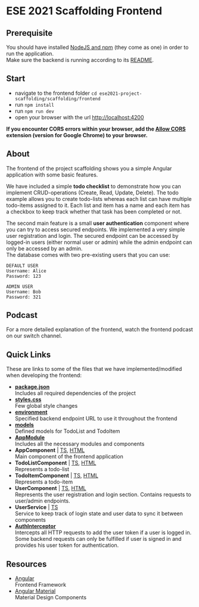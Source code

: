 # ESE 2021 Scaffolding Frontend

## Prerequisite
You should have installed [NodeJS and npm](https://nodejs.org/en/download/) (they come as one) in order to run the application.  
Make sure the backend is running according to its [README](https://github.com/scg-unibe-ch/ese2021-project-scaffolding/blob/main/scaffolding/backend/README.md).

## Start
- navigate to the frontend folder `cd ese2021-project-scaffolding/scaffolding/frontend`
- run `npm install`
- run `npm run dev`
- open your browser with the url [http://localhost:4200](http://localhost:4200/)

**If you encounter CORS errors within your browser, add the [Allow CORS](https://chrome.google.com/webstore/detail/allow-cors-access-control/lhobafahddgcelffkeicbaginigeejlf?hl=en) extension (version for Google Chrome) to your browser.**

## About
The frontend of the project scaffolding shows you a simple Angular application with some basic features.

We have included a simple **todo checklist** to demonstrate how you can implement CRUD-operations (Create, Read, Update, Delete).
The todo example allows you to create todo-lists whereas each list can have multiple todo-items assigned to it.
Each list and item has a name and each item has a checkbox to keep track whether that task has been completed or not.

The second main feature is a small **user authentication** component where you can try to access secured endpoints.
We implemented a very simple user registration and login. 
The secured endpoint can be accessed by logged-in users (either normal user or admin) while the admin endpoint can only be accessed by an admin.  
The database comes with two pre-existing users that you can use:
````
DEFAULT USER
Username: Alice
Password: 123

ADMIN USER
Username: Bob
Password: 321
````

## Podcast
For a more detailed explanation of the frontend, watch the frontend podcast on our switch channel.

## Quick Links
These are links to some of the files that we have implemented/modified when developing the frontend:

- **[package.json](./package.json)**  
  Includes all required dependencies of the project
- **[styles.css](./src/styles.css)**  
  Few global style changes
- **[environment](./src/environments/environment.ts)**  
  Specified backend endpoint URL to use it throughout the frontend
- **[models](./src/app/models)**  
  Defined models for TodoList and TodoItem
- **[AppModule](./src/app/app.module.ts)**  
  Includes all the necessary modules and components
- **AppComponent** | [TS](./src/app/app.component.ts), [HTML](./src/app/app.component.html)  
  Main component of the frontend application
- **TodoListComponent** | [TS](./src/app/todo-list/todo-list.component.ts), [HTML](./src/app/todo-list/todo-list.component.html)  
  Represents a todo-list
- **TodoItemComponent** | [TS](./src/app/todo-list/todo-item/todo-item.component.ts), [HTML](./src/app/todo-list/todo-item/todo-item.component.html)  
  Represents a todo-item
- **UserComponent** | [TS](./src/app/user/user.component.ts), [HTML](./src/app/user/user.component.html)  
  Represents the user registration and login section. Contains requests to user/admin endpoints.
- **UserService** | [TS](./src/app/services/user.service.ts)  
  Service to keep track of login state and user data to sync it between components
- **[AuthInterceptor](./src/app/auth/auth.interceptor.ts)**  
  Intercepts all HTTP requests to add the user token if a user is logged in.
  Some backend requests can only be fulfilled if user is signed in and provides his user token for authentication.

## Resources
- [Angular](https://angular.io/)  
  Frontend Framework
- [Angular Material](https://material.angular.io/)  
  Material Design Components
